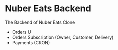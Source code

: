 # Nuber Eats Backend

The Backend of Nuber Eats Clone

- Orders U
- Orders Subscription (Owner, Customer, Delivery)
- Payments (CRON)
